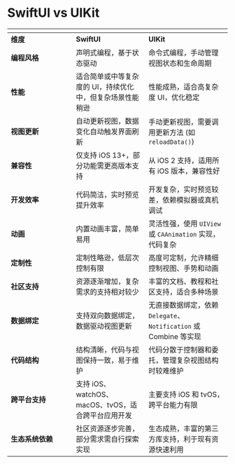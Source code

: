 # SwiftUI vs UIKit

<table data-header-hidden><thead><tr><th width="133"></th><th></th><th></th></tr></thead><tbody><tr><td><strong>维度</strong></td><td><strong>SwiftUI</strong></td><td><strong>UIKit</strong></td></tr><tr><td><strong>编程风格</strong></td><td>声明式编程，基于状态驱动</td><td>命令式编程，手动管理视图状态和生命周期</td></tr><tr><td><strong>性能</strong></td><td>适合简单或中等复杂度的 UI，持续优化中，但复杂场景性能稍逊</td><td>性能成熟，适合高复杂度 UI，优化稳定</td></tr><tr><td><strong>视图更新</strong></td><td>自动更新视图，数据变化自动触发界面刷新</td><td>手动更新视图，需要调用更新方法 (如 <code>reloadData()</code>)</td></tr><tr><td><strong>兼容性</strong></td><td>仅支持 iOS 13+，部分功能需更高版本支持</td><td>从 iOS 2 支持，适用所有 iOS 版本，兼容性好</td></tr><tr><td><strong>开发效率</strong></td><td>代码简洁，实时预览提升效率</td><td>开发复杂，实时预览较差，依赖模拟器或真机调试</td></tr><tr><td><strong>动画</strong></td><td>内置动画丰富，简单易用</td><td>灵活性强，使用 <code>UIView</code> 或 <code>CAAnimation</code> 实现，代码复杂</td></tr><tr><td><strong>定制性</strong></td><td>定制性略逊，低层次控制有限</td><td>高度可定制，允许精细控制视图、手势和动画</td></tr><tr><td><strong>社区支持</strong></td><td>资源逐渐增加，复杂需求的支持相对较少</td><td>丰富的文档、教程和社区支持，适合多种场景</td></tr><tr><td><strong>数据绑定</strong></td><td>支持双向数据绑定，数据驱动视图更新</td><td>无直接数据绑定，依赖 <code>Delegate</code>、<code>Notification</code> 或 Combine 等实现</td></tr><tr><td><strong>代码结构</strong></td><td>结构清晰，代码与视图保持一致，易于维护</td><td>代码分散于控制器和委托，管理复杂视图结构时较难维护</td></tr><tr><td><strong>跨平台支持</strong></td><td>支持 iOS、watchOS、macOS、tvOS，适合跨平台应用开发</td><td>主要支持 iOS 和 tvOS，跨平台能力有限</td></tr><tr><td><strong>生态系统依赖</strong></td><td>社区资源逐步完善，部分需求需自行探索实现</td><td>生态成熟，丰富的第三方库支持，利于现有资源快速利用</td></tr></tbody></table>

